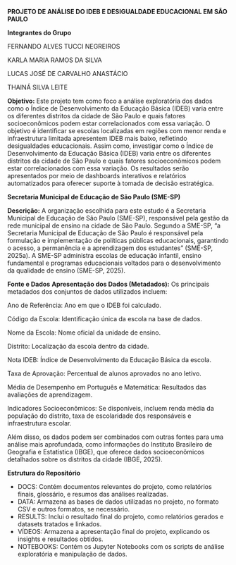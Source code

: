 **PROJETO DE ANÁLISE DO IDEB E DESIGUALDADE EDUCACIONAL EM SÃO PAULO**

**Integrantes do Grupo**

FERNANDO ALVES TUCCI NEGREIROS

KARLA MARIA RAMOS DA SILVA

LUCAS JOSÉ DE CARVALHO ANASTÁCIO

THAINÁ SILVA LEITE

**Objetivo:** Este projeto tem como foco a análise exploratória dos dados como o Índice de Desenvolvimento da Educação Básica (IDEB) varia entre os diferentes distritos da cidade de São Paulo e quais fatores socioeconômicos podem estar correlacionados com essa variação. O objetivo é identificar se escolas localizadas em regiões com menor renda e infraestrutura limitada apresentem IDEB mais baixo, refletindo desigualdades educacionais. Assim como, investigar como o Índice de Desenvolvimento da Educação Básica (IDEB) varia entre os diferentes distritos da cidade de São Paulo e quais fatores socioeconômicos podem estar correlacionados com essa variação. Os resultados serão apresentados por meio de dashboards interativos e relatórios automatizados para oferecer suporte à tomada de decisão estratégica.

**Secretaria Municipal de Educação de São Paulo (SME-SP)**

**Descrição:** A organização escolhida para este estudo é a Secretaria Municipal de Educação de São Paulo (SME-SP), responsável pela gestão da rede municipal de ensino na cidade de São Paulo. Segundo a SME-SP, “a Secretaria Municipal de Educação de São Paulo é responsável pela formulação e implementação de políticas públicas educacionais, garantindo o acesso, a permanência e a aprendizagem dos estudantes” (SME-SP, 2025a). A SME-SP administra escolas de educação infantil, ensino fundamental e programas educacionais voltados para o desenvolvimento da qualidade de ensino (SME-SP, 2025).

**Fonte e Dados**
**Apresentação dos Dados (Metadados):**  Os principais metadados dos conjuntos de dados utilizados incluem:

Ano de Referência: Ano em que o IDEB foi calculado.

Código da Escola: Identificação única da escola na base de dados.

Nome da Escola: Nome oficial da unidade de ensino.

Distrito: Localização da escola dentro da cidade.

Nota IDEB: Índice de Desenvolvimento da Educação Básica da escola.

Taxa de Aprovação: Percentual de alunos aprovados no ano letivo.

Média de Desempenho em Português e Matemática: Resultados das avaliações de aprendizagem.

Indicadores Socioeconômicos: Se disponíveis, incluem renda média da população do distrito, taxa de escolaridade dos responsáveis e infraestrutura escolar.

Além disso, os dados podem ser combinados com outras fontes para uma análise mais aprofundada, como informações do Instituto Brasileiro de Geografia e Estatística (IBGE), que oferece dados socioeconômicos detalhados sobre os distritos da cidade (IBGE, 2025).


**Estrutura do Repositório**
- DOCS: Contém documentos relevantes do projeto, como relatórios finais, glossário, e resumos das análises realizadas.
- DATA: Armazena as bases de dados utilizadas no projeto, no formato CSV e outros formatos, se necessário.
- RESULTS: Inclui o resultado final do projeto, como relatórios gerados e datasets tratados e linkados.
- VÍDEOS: Armazena a apresentação final do projeto, explicando os insights e resultados obtidos.
- NOTEBOOKS: Contém os Jupyter Notebooks com os scripts de análise exploratória e manipulação de dados.
